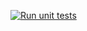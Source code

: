 [![Run unit tests](https://github.com/SABS-R3-AUTOMATED-DATABASE/auto-db-pipeline/actions/workflows/unit-tests.yml/badge.svg)](https://github.com/SABS-R3-AUTOMATED-DATABASE/auto-db-pipeline/actions/workflows/unit-tests.yml)

